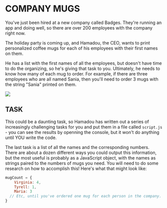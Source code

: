 COMPANY MUGS
=================

You've just been hired at a new company called Badges. They're running an app and doing well, so there are over 200 employees with the company right now.

The holiday party is coming up, and Hamadou, the CEO, wants to print personalized coffee mugs for each of his employees with their first names on them.

He has a list with the first names of all the employees, but doesn't have time to do the organizing, so he's giving that task to you. Ultimately, he needs to know how many of each mug to order. For example, if there are three employees who are all named Sania, then you'll need to order 3 mugs with the string "Sania" printed on them.

![](https://media.giphy.com/media/KYElw07kzDspaBOwf9/giphy.gif)

TASK
------------
This could be a daunting task, so Hamadou has written out a series of increasingly challenging tasks for you and put them in a file called `script.js` - you can see the results by openning the console, but it won't do anything until YOU write the code.


The last task is a list of all the names and the corresponding numbers. There are about a dozen different ways you could output this information, but the most useful is probably as a JavaScript object, with the names as strings paired to the numbers of mugs you need. You will need to do some research on how to accomplish this! Here's what that might look like:
```javascript
mugCount = {
    Virginia: 4,
    Tyrell: 1,
    Maria: 3
  // Etc, until you've ordered one mug for each person in the company.
}

```